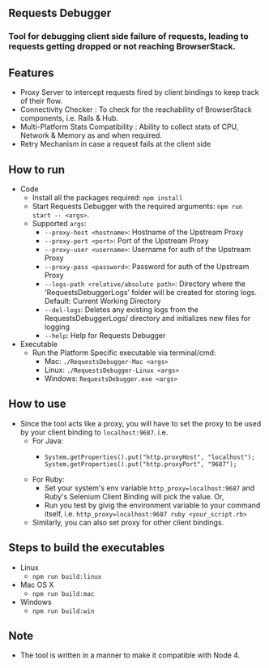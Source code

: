 ## Requests Debugger
### Tool for debugging client side failure of requests, leading to requests getting dropped or not reaching BrowserStack.

## Features
- Proxy Server to intercept requests fired by client bindings to keep track of their flow.
- Connectivity Checker : To check for the reachability of BrowserStack components, i.e. Rails & Hub.
- Multi-Platform Stats Compatibility : Ability to collect stats of CPU, Network & Memory as and when required.
- Retry Mechanism in case a request fails at the client side

## How to run
- Code
  - Install all the packages required: `npm install`
  - Start Requests Debugger with the required arguments: `npm run start -- <args>`. 
  - Supported `args`:
    - `--proxy-host <hostname>`: Hostname of the Upstream Proxy
    - `--proxy-port <port>`: Port of the Upstream Proxy
    - `--proxy-user <username>`: Username for auth of the Upstream Proxy
    - `--proxy-pass <password>`: Password for auth of the Upstream Proxy
    - `--logs-path <relative/absolute path>`: Directory where the 'RequestsDebuggerLogs' folder will be created for storing logs. Default: Current Working Directory
    - `--del-logs`: Deletes any existing logs from the RequestsDebuggerLogs/ directory and initializes new files for logging
    - `--help`: Help for Requests Debugger
- Executable
  - Run the Platform Specific executable via terminal/cmd:
    - Mac: `./RequestsDebugger-Mac <args>`
    - Linux: `./RequestsDebugger-Linux <args>`
    - Windows: `RequestsDebugger.exe <args>`

## How to use
- Since the tool acts like a proxy, you will have to set the proxy to be used by your client binding to `localhost:9687`. i.e.
  - For Java:
    - ```
      System.getProperties().put("http.proxyHost", "localhost");
      System.getProperties().put("http.proxyPort", "9687");
      ```
  - For Ruby:
    - Set your system's env variable `http_proxy=localhost:9687` and Ruby's Selenium Client Binding will pick the value. Or,
    - Run you test by givig the environment variable to your command itself, i.e. `http_proxy=localhost:9687 ruby <your_script.rb>`
  - Similarly, you can also set proxy for other client bindings.
  
## Steps to build the executables
- Linux
  - `npm run build:linux`
- Mac OS X
  - `npm run build:mac`
- Windows
  - `npm run build:win`


## Note
- The tool is written in a manner to make it compatible with Node 4.